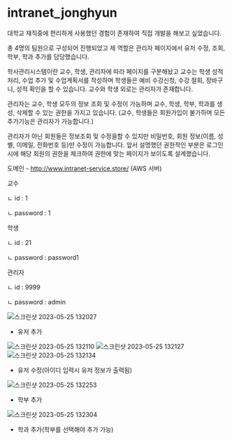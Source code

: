 # intranet_jonghyun
대학교 재직중에 편리하게 사용했던 경험이 존재하여 직접 개발을 해보고 싶었습니다.

총 4명의 팀원으로 구성되어 진행되었고
제 역할은 관리자 페이지에서 유저 수정, 조회, 학부, 학과 추가를 담당했습니다.

학사관리시스템이란 교수, 학생, 관리자에 따라 페이지를 구분해놨고 
교수는 학생 성적 처리, 수업 추가 및 수업계획서를 작성하며 
학생들은 예비 수강신청, 수강 철회, 장바구니, 성적 확인을 할 수 있습니다. 
교수와 학생 외로는 관리자가 존재합니다. 

관리자는 교수, 학생 모두의 정보 조회 및 수정이 가능하며 
교수, 학생, 학부, 학과를 생성, 삭제할 수 있는 권한을 가지고 있습니다.
(교수, 학생들은 회원가입이 불가하며 모든 추가기능은 관리자가 가능합니다.)

관리자가 아닌 회원들은 정보조회 및 수정을할 수 있지만 
비밀번호, 회원 정보(이름, 성별, 이메일, 전화번호 등)만 수정이 가능합니다. 
앞서 설명했던 권한적인 부분은 로그인시에 해당 회원의 권한을 체크하여 권한에 맞는 페이지가 보이도록 설계했습니다.

도메인 - http://www.intranet-service.store/ (AWS 서버)

교수 

ㄴ id : 1

ㄴ password : 1

학생

ㄴ id : 21

ㄴ password : password1

관리자 

ㄴ id : 9999

ㄴ password : admin

![스크린샷 2023-05-25 132027](https://github.com/Limjonghyun97/intranet_jonghyun/assets/111953889/68065bdb-6ff3-46f2-b1d3-5bfcc329622a)
- 유저 추가

![스크린샷 2023-05-25 132110](https://github.com/Limjonghyun97/intranet_jonghyun/assets/111953889/0c97c939-551a-4dbc-af76-e24b40b66146)
![스크린샷 2023-05-25 132127](https://github.com/Limjonghyun97/intranet_jonghyun/assets/111953889/d9792a69-0d34-4d6d-a31f-f0b9ff1e5315)
![스크린샷 2023-05-25 132134](https://github.com/Limjonghyun97/intranet_jonghyun/assets/111953889/f1fea960-76d5-41d6-aafd-c4146fd1102b)
- 유저 수정(아이디 입력시 유저 정보가 출력됨)

![스크린샷 2023-05-25 132253](https://github.com/Limjonghyun97/intranet_jonghyun/assets/111953889/f58dae21-082f-45ea-ad20-a64a03df6f35)
- 학부 추가

![스크린샷 2023-05-25 132304](https://github.com/Limjonghyun97/intranet_jonghyun/assets/111953889/8c58edfc-9981-4ec4-a328-845081702358)
- 학과 추가(학부를 선택해야 추가 가능)
